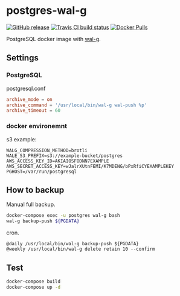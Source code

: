 # postgres-wal-g

[![GitHub release](https://img.shields.io/github/release/zyun-i/postgres-wal-g.svg)][releases]
[![Travis CI build status](https://img.shields.io/travis/zyun-i/postgres-wal-g/master.svg?label=Travis%20CI)][travis]
[![Docker Pulls](https://img.shields.io/docker/pulls/zyun1/postgres-wal-g.svg)][docker]

[releases]: https://github.com/zyun-i/postgres-wal-g/releases
[travis]: https://travis-ci.org/zyun-i/postgres-wal-g/branches
[docker]: https://hub.docker.com/r/zyun1/postgres-wal-g/

PostgreSQL docker image with [wal-g](https://github.com/wal-g/wal-g).

## Settings

### PostgreSQL

postgresql.conf

```conf
archive_mode = on
archive_command = '/usr/local/bin/wal-g wal-push %p'
archive_timeout = 60
```

### docker environemnt

s3 example:

```env
WALG_COMPRESSION_METHOD=brotli
WALE_S3_PREFIX=s3://example-bucket/postgres
AWS_ACCESS_KEY_ID=AKIAIOSFODNN7EXAMPLE
AWS_SECRET_ACCESS_KEY=wJalrXUtnFEMI/K7MDENG/bPxRfiCYEXAMPLEKEY
PGHOST=/var/run/postgresql
```

## How to backup

Manual full backup.

```sh
docker-compose exec -u postgres wal-g bash
wal-g backup-push ${PGDATA}
```

cron.

```
@daily /usr/local/bin/wal-g backup-push ${PGDATA}
@weekly /usr/local/bin/wal-g delete retain 10 --confirm
```

## Test

```sh
docker-compose build
docker-compose up -d
```
